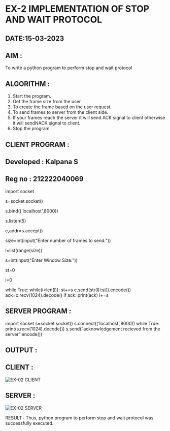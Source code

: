 # EX-2 IMPLEMENTATION OF STOP AND WAIT PROTOCOL

## DATE:15-03-2023

## AIM :
To write a python program to perform stop and wait protocol


## ALGORITHM :
1. Start the program.
2. Get the frame size from the user
3. To create the frame based on the user request.
4. To send frames to server from the client side.
5. If your frames reach the server it will send ACK signal to client otherwise it will sendNACK signal to client.
6. Stop the program


## CLIENT PROGRAM :
## Developed : Kalpana S
## Reg no : 212222040069
import socket

s=socket.socket()

s.bind(('localhost',8000))

s.listen(5)

c,addr=s.accept()

size=int(input("Enter number of frames to send:"))

l=list(range(size))

s=int(input("Enter Window Size:"))

st=0

i=0

while True:
	while(i<len(l)):
		st+=s
		c.send(str(l[i:st]).encode())
		ack=c.recv(1024).decode()
		if ack:
			print(ack)
			i+=s
## SERVER PROGRAM :
import socket
s=socket.socket()
s.connect(('localhost',8000))
while True:
	print(s.recv(1024).decode())
	s.send("acknowledgement recieved from the server".encode())


## OUTPUT :
## CLIENT :
![EX-02 CLIENT](https://github.com/Kalpanareshma/EX-2/assets/122040453/7a2b6672-98d7-4466-8968-41becc4d4635)
## SERVER :
![EX-02 SERVER](https://github.com/Kalpanareshma/EX-2/assets/122040453/760b4068-a257-4af8-8df4-4cdf3465772e)


RESULT :
Thus, python program to perform stop and wait protocol was successfully executed.




